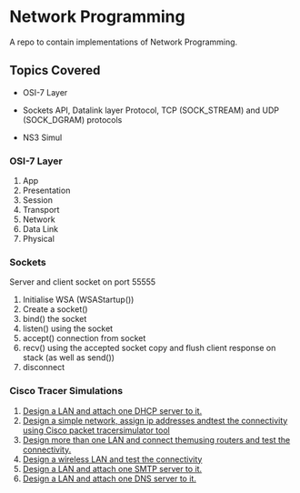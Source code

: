 # Network Programming

A repo to contain implementations of Network Programming.

## Topics Covered

- OSI-7 Layer

- Sockets API, Datalink layer Protocol, TCP (SOCK_STREAM) and UDP (SOCK_DGRAM) protocols
- NS3 Simul

### OSI-7 Layer

1. App
2. Presentation
3. Session
4. Transport
5. Network
6. Data Link
7. Physical

### Sockets

Server and client socket on port 55555

1. Initialise WSA (WSAStartup())
2. Create a socket()
3. bind() the socket
4. listen() using the socket
5. accept() connection from socket
6. recv() using the accepted socket copy and flush client response on stack (as well as send())
7. disconnect


### Cisco Tracer Simulations

1. [Design a LAN and attach one DHCP server   to   it.  ](https://www.youtube.com/watchv=Oj3nFRphDgw)
2. [Design a simple network, assign ip addresses andtest   the   connectivity   using   Cisco   packet   tracersimulator tool](https://www.youtube.com/watch?v=I1_zCdLm2YQ)
3. [Design   more   than   one   LAN   and   connect   themusing  routers  and  test   the  connectivity.](https://www.youtube.com/watch?v=CiX30_JVyYQ)
4. [Design a wireless LAN and test the connectivity](https://www.youtube.com/watch?v=Jp0hhYpNSYY)
5. [Design a LAN and attach one SMTP server   to   it.](ttps://www.youtube.com/watch?v=XPake9gZ0hM)
6. [Design a LAN and attach one DNS server   to   it.](https://www.youtube.com/watch?v=JA8t_IEXcHc)